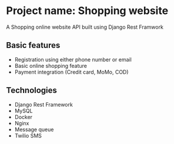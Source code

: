 # Project name: Shopping website
A Shopping online website API built using Django Rest Framwork


## Basic features
* Registration using either phone number or email
* Basic online shopping feature 
* Payment integration (Credit card, MoMo, COD)

## Technologies 
* Django Rest Framework
* MySQL
* Docker
* Nginx
* Message queue
* Twilio SMS

